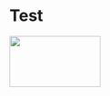 # Test
<img src="https://www.gannett-cdn.com/-mm-/d9b3609328d43928121dd9875d84f6be744cc350/c=0-49-1259-757/local/-/media/2020/11/05/WickedLocal/ghows-WL-201109771-532ce4b5.jpg" height="90px" width="160"/>
